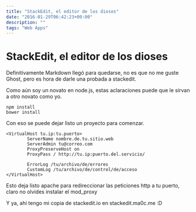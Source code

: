 ```yaml
---
title: "StackEdit, el editor de los dioses"
date: "2016-01-29T06:42:23+00:00"
description: ""
tags: "Web Apps"
---
```

# StackEdit, el editor de los dioses

Definitivamente Markdown llegó para quedarse, no es que no me guste Ghost, pero es hora de darle una probada a stackedit.

Como aún soy un novato en node.js, estas aclaraciones puede que le sirvan a otro novato como yo.

```
npm install
bower install
```
Con eso se puede dejar listo un proyecto para comenzar.

```
<VirtualHost tu.ip:tu.puerto>
        ServerName nombre.de.tu.sitio.web
        ServerAdmin tu@correo.com
        ProxyPreserveHost on
        ProxyPass / http://tu.ip:puerto.del.servicio/

        ErrorLog /tu/archivo/de/errores
        CustomLog /tu/archivo/de/control/de/acceso
</VirtualHost>
```
Esto deja listo apache para redireccionar las peticiones http a tu puerto, claro no olvides instalar el mod_proxy

Y ya, ahí tengo mi copia de stackedit.io en stackedit.ma0c.me :D

